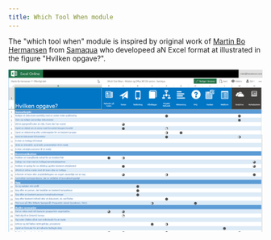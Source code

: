 ```yaml
---
title: Which Tool When module
---
```

The "which tool when" module is inspired by original work of [Martin Bo Hermansen](https://www.linkedin.com/in/martinbh/) from [Samaqua](https://www.samaqua.dk/) who developeed aN Excel format at illustrated in the figure "Hvilken opgave?".



![](./2018-05-26-17-25-33.png)
